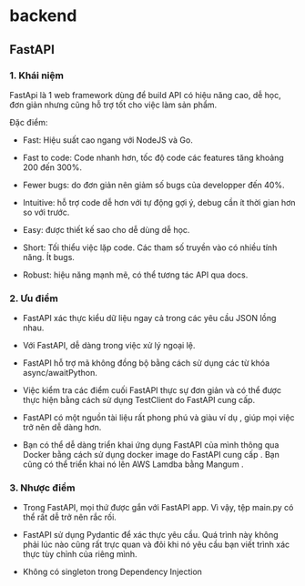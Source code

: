 # backend

## FastAPI

### 1. Khái niệm

FastApi là 1 web framework dùng để build API có hiệu năng cao, dễ học, đơn giản nhưng cũng hỗ trợ tốt cho việc làm sản phẩm.

Đặc điểm:

- Fast: Hiệu suất cao ngang với NodeJS và Go.

- Fast to code: Code nhanh hơn, tốc độ code các features tăng khoảng 200 đến 300%.

- Fewer bugs: do đơn giản nên giảm số bugs của developper đến 40%.

- Intuitive: hỗ trợ code dễ hơn với tự động gợi ý, debug cần ít thời gian hơn so với trước.

- Easy: được thiết kế sao cho dễ dùng dễ học.

- Short: Tối thiểu việc lặp code. Các tham số truyền vào có nhiều tính năng. Ít bugs.

- Robust: hiệu năng mạnh mẽ, có thể tương tác API qua docs.

### 2. Ưu điểm

- FastAPI xác thực kiểu dữ liệu ngay cả trong các yêu cầu JSON lồng nhau.

- Với FastAPI, dễ dàng trong việc xử lý ngoại lệ.

- FastAPI hỗ trợ mã không đồng bộ bằng cách sử dụng các từ khóa async/awaitPython.

- Việc kiểm tra các điểm cuối FastAPI thực sự đơn giản và có thể được thực hiện bằng cách sử dụng TestClient do FastAPI cung cấp.

- FastAPI có một nguồn tài liệu rất phong phú và giàu ví dụ , giúp mọi việc trở nên dễ dàng hơn.

- Bạn có thể dễ dàng triển khai ứng dụng FastAPI của mình thông qua Docker bằng cách sử dụng docker image do FastAPI cung cấp . Bạn cũng có thể triển khai nó lên AWS Lamdba bằng Mangum .

### 3. Nhược điểm

- Trong FastAPI, mọi thứ được gắn với FastAPI app. Vì vậy, tệp main.py có thể rất dễ trở nên rắc rối.

- FastAPI sử dụng Pydantic để xác thực yêu cầu. Quá trình này không phải lúc nào cũng rất trực quan và đôi khi nó yêu cầu bạn viết trình xác thực tùy chỉnh của riêng mình.

- Không có singleton trong Dependency Injection